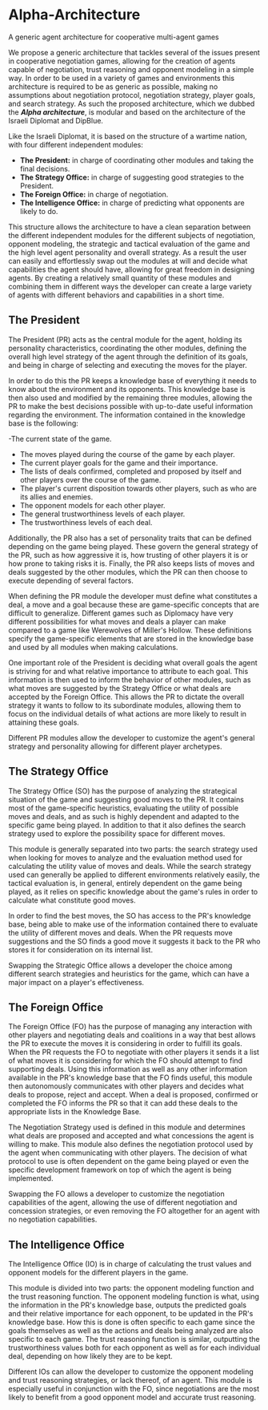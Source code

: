 # Alpha-Architecture
A generic agent architecture for cooperative multi-agent games

We propose a generic architecture that tackles several of the issues present in cooperative negotiation games, allowing for the creation of agents capable of negotiation, trust reasoning and opponent modeling in a simple way. In order to be used in a variety of games and environments this architecture is required to be as generic as possible, making no assumptions about negotiation protocol, negotiation strategy, player goals, and search strategy. As such the proposed architecture, which we dubbed the **_Alpha architecture_**, is modular and based on the architecture of the Israeli Diplomat and DipBlue.

Like the Israeli Diplomat, it is based on the structure of a wartime nation, with four different independent modules:

- **The President:** in charge of coordinating other modules and taking the final decisions.
- **The Strategy Office:** in charge of suggesting good strategies to the President.
- **The Foreign Office:** in charge of negotiation.
- **The Intelligence Office:** in charge of predicting what opponents are likely to do.

This structure allows the architecture to have a clean separation between the different independent modules for the different subjects of negotiation, opponent modeling, the strategic and tactical evaluation of the game and the high level agent personality and overall strategy. As a result the user can easily and effortlessly swap out the modules at will and decide what capabilities the agent should have, allowing for great freedom in designing agents. By creating a relatively small quantity of these modules and combining them in different ways the developer can create a large variety of agents with different behaviors and capabilities in a short time.

## The President

The President (PR) acts as the central module for the agent, holding its personality characteristics, coordinating the other modules, defining the overall high level strategy of the agent through the definition of its goals, and being in charge of selecting and executing the moves for the player. 

In order to do this the PR keeps a knowledge base of everything it needs to know about the environment and its opponents. This knowledge base is then also used and modified by the remaining three modules, allowing the PR to make the best decisions possible with up-to-date useful information regarding the environment. The information contained in the knowledge base is the following:

-The current state of the game.
- The moves played during the course of the game by each player.
- The current player goals for the game and their importance.
- The lists of deals confirmed, completed and proposed by itself and other players over the course of the game. 
- The player's current disposition towards other players, such as who are its allies and enemies.
- The opponent models for each other player.
- The general trustworthiness levels of each player.
- The trustworthiness levels of each deal.

Additionally, the PR also has a set of personality traits that can be defined depending on the game being played. These govern the general strategy of the PR, such as how aggressive it is, how trusting of other players it is or how prone to taking risks it is. Finally, the PR also keeps lists of moves and deals suggested by the other modules, which the PR can then choose to execute depending of several factors.

When defining the PR module the developer must define what constitutes a deal, a move and a goal because these are game-specific concepts that are difficult to generalize. Different games such as Diplomacy have very different possibilities for what moves and deals a player can make compared to a game like Werewolves of Miller's Hollow. These definitions specify the game-specific elements that are stored in the knowledge base and used by all modules when making calculations.

One important role of the President is deciding what overall goals the agent is striving for and what relative importance to attribute to each goal. This information is then used to inform the behavior of other modules, such as what moves are suggested by the Strategy Office or what deals are accepted by the Foreign Office. This allows the PR to dictate the overall strategy it wants to follow to its subordinate modules, allowing them to focus on the individual details of what actions are more likely to result in attaining these goals.

Different PR modules allow the developer to customize the agent's general strategy and personality allowing for different player archetypes.

## The Strategy Office

The Strategy Office (SO) has the purpose of analyzing the strategical situation of the game and suggesting good moves to the PR. It contains most of the game-specific heuristics, evaluating the utility of possible moves and deals, and as such is highly dependent and adapted to the specific game being played. In addition to that it also defines the search strategy used to explore the possibility space for different moves.

This module is generally separated into two parts: the search strategy used when looking for moves to analyze and the evaluation method used for calculating the utility value of moves and deals. While the search strategy used can generally be applied to different environments relatively easily, the tactical evaluation is, in general, entirely dependent on the game being played, as it relies on specific knowledge about the game's rules in order to calculate what constitute good moves. 

In order to find the best moves, the SO has access to the PR's knowledge base, being able to make use of the information contained there to evaluate the utility of different moves and deals. When the PR requests move suggestions and the SO finds a good move it suggests it back to the PR who stores it for consideration on its internal list.

Swapping the Strategic Office allows a developer the choice among different search strategies and heuristics for the game, which can have a major impact on a player's effectiveness.

## The Foreign Office

The Foreign Office (FO) has the purpose of managing any interaction with other players and  negotiating deals and coalitions in a way that best allows the PR to execute the moves it is considering in order to fulfill its goals. When the PR requests the FO to negotiate with other players it sends it a list of what moves it is considering for which the FO should attempt to find supporting deals. Using this information as well as any other information available in the PR's knowledge base that the FO finds useful, this module then autonomously communicates with other players and decides what deals to propose, reject and accept. When a deal is proposed, confirmed or completed the FO informs the PR so that it can add these deals to the appropriate lists in the Knowledge Base.

The Negotiation Strategy used is defined in this module and determines what deals are proposed and accepted and what concessions the agent is willing to make. This module also defines the negotiation protocol used by the agent when communicating with other players. The decision of what protocol to use is often dependent on the game being played or even the specific development framework on top of which the agent is being implemented.

Swapping the FO allows a developer to customize the negotiation capabilities of the agent, allowing the use of different negotiation and concession strategies, or even removing the FO altogether for an agent with no negotiation capabilities.

## The Intelligence Office

The Intelligence Office (IO) is in charge of calculating the trust values and opponent models for the different players in the game. 

This module is divided into two parts: the opponent modeling function and the trust reasoning function. The opponent modeling function is what, using the information in the PR's knowledge base, outputs the predicted goals and their relative importance for each opponent, to be updated in the PR's knowledge base. How this is done is often specific to each game since the goals themselves as well as the actions and deals being analyzed are also specific to each game. The trust reasoning function is similar, outputting the trustworthiness values both for each opponent as well as for each individual deal, depending on how likely they are to be kept.

Different IOs can allow the developer to customize the opponent modeling and trust reasoning strategies, or lack thereof, of an agent. This module is especially useful in conjunction with the FO, since negotiations are the most likely to benefit from a good opponent model and accurate trust reasoning.
